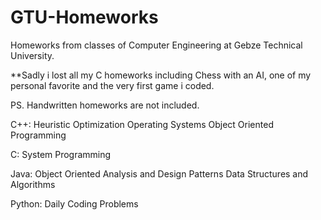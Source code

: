 # GTU-Homeworks
Homeworks from classes of Computer Engineering at Gebze Technical University.

**Sadly i lost all my C homeworks including Chess with an AI, one of my personal favorite and the very first game i coded.

PS. Handwritten homeworks are not included.

C++:
Heuristic Optimization
Operating Systems
Object Oriented Programming

C:
System Programming

Java:
Object Oriented Analysis and Design Patterns
Data Structures and Algorithms

Python:
Daily Coding Problems
